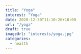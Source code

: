 ```yaml
---
title: "Yoga"
interest: "Yoga"
date: 2020-12-30T11:10:26+10:00
url: "/yoga"
draft: true
imageUrl: "interests/yoga.jpg"
categories:
  - health
---
```

